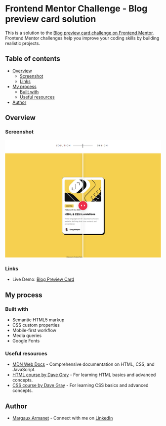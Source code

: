 # Frontend Mentor Challenge - Blog preview card solution

This is a solution to the [Blog preview card challenge on Frontend Mentor](https://www.frontendmentor.io/challenges/blog-preview-card-ckPaj01IcS). Frontend Mentor challenges help you improve your coding skills by building realistic projects.

## Table of contents

- [Overview](#overview)
  - [Screenshot](#screenshot)
  - [Links](#links)
- [My process](#my-process)
  - [Built with](#built-with)
  - [Useful resources](#useful-resources)
- [Author](#author)

## Overview

### Screenshot

![](./design/screenshot.png)

### Links

- Live Demo: [Blog Preview Card](https://margauxarmanet.github.io/Frontend-Mentor-Challenge-Blog-Preview-Card/)

## My process

### Built with

- Semantic HTML5 markup
- CSS custom properties
- Mobile-first workflow
- Media queries
- Google Fonts

### Useful resources

- [MDN Web Docs](https://developer.mozilla.org/en-US/docs/Web) - Comprehensive documentation on HTML, CSS, and JavaScript.
- [HTML course by Dave Gray](https://youtu.be/mJgBOIoGihA?si=bGPk9p8BWIlWFTZZ) - For learning HTML basics and advanced concepts.
- [CSS course by Dave Gray](https://youtu.be/n4R2E7O-Ngo?si=0kVqYd5vWbO9zCEj) - For learning CSS basics and advanced concepts.

## Author

- [Margaux Armanet](https://github.com/MargauxArmanet) - Connect with me on [LinkedIn](https://www.linkedin.com/in/margaux-armanet/)
